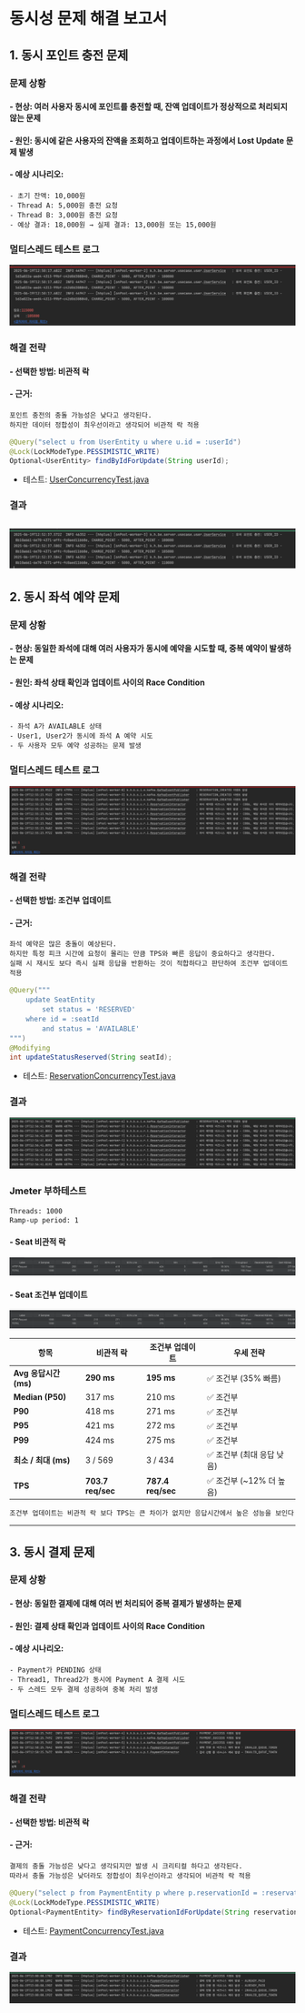 # 동시성 문제 해결 보고서

## 1. 동시 포인트 충전 문제

### 문제 상황
#### - 현상: 여러 사용자 동시에 포인트를 충전할 때, 잔액 업데이트가 정상적으로 처리되지 않는 문제
#### - 원인: 동시에 같은 사용자의 잔액을 조회하고 업데이트하는 과정에서 Lost Update 문제 발생
#### - 예상 시나리오:
    - 초기 잔액: 10,000원
    - Thread A: 5,000원 충전 요청
    - Thread B: 3,000원 충전 요청
    - 예상 결과: 18,000원 → 실제 결과: 13,000원 또는 15,000원

### 멀티스레드 테스트 로그
![](img/포인트충전_실패.png)

### 해결 전략
#### - 선택한 방법: 비관적 락
#### - 근거:
    포인트 충전의 충돌 가능성은 낮다고 생각된다.
    하지만 데이터 정합성이 최우선이라고 생각되어 비관적 락 적용

```java
@Query("select u from UserEntity u where u.id = :userId")
@Lock(LockModeType.PESSIMISTIC_WRITE)
Optional<UserEntity> findByIdForUpdate(String userId);
```
- 테스트: [UserConcurrencyTest.java](../../src/test/java/kr/hhplus/be/server/api/user/UserConcurrencyTest.java)

### 결과 
![](./img/포인트충전_해결.png)
---


## 2. 동시 좌석 예약 문제

### 문제 상황
#### - 현상: 동일한 좌석에 대해 여러 사용자가 동시에 예약을 시도할 때, 중복 예약이 발생하는 문제
#### - 원인: 좌석 상태 확인과 업데이트 사이의 Race Condition
#### - 예상 시나리오:
    - 좌석 A가 AVAILABLE 상태
    - User1, User2가 동시에 좌석 A 예약 시도
    - 두 사용자 모두 예약 성공하는 문제 발생

### 멀티스레드 테스트 로그
![](./img/예약_실패.png)

### 해결 전략
#### - 선택한 방법: 조건부 업데이트
#### - 근거:
    좌석 예약은 많은 충돌이 예상된다.
    하지만 특정 피크 시간에 요청이 몰리는 만큼 TPS와 빠른 응답이 중요하다고 생각한다.
    실패 시 재시도 보다 즉시 실패 응답을 반환하는 것이 적합하다고 판단하여 조건부 업데이트 적용

```java
@Query("""
    update SeatEntity
        set status = 'RESERVED'
    where id = :seatId
        and status = 'AVAILABLE'
""")
@Modifying
int updateStatusReserved(String seatId);
```
- 테스트: [ReservationConcurrencyTest.java](../../src/test/java/kr/hhplus/be/server/api/reservation/ReservationConcurrencyTest.java)

### 결과
![](./img/예약_성공.png)

### Jmeter 부하테스트
    Threads: 1000
    Ramp-up period: 1
#### - Seat 비관적 락
![](./img/예약_비관적락_Jmeter.png)

#### - Seat 조건부 업데이트
![](./img/예약_조건부업데이트_Jmeter.png)

| 항목                 | **비관적 락**         | **조건부 업데이트**      | **우세 전략**          |
| ------------------ | ----------------- | ----------------- | ------------------ |
| **Avg 응답시간 (ms)**  | **290 ms**        | **195 ms**        | ✅ 조건부 (35% 빠름)     |
| **Median (P50)**   | 317 ms            | 210 ms            | ✅ 조건부              |
| **P90**            | 418 ms            | 271 ms            | ✅ 조건부              |
| **P95**            | 421 ms            | 272 ms            | ✅ 조건부              |
| **P99**            | 424 ms            | 275 ms            | ✅ 조건부              |
| **최소 / 최대 (ms)**   | 3 / 569           | 3 / 434           | ✅ 조건부 (최대 응답 낮음)   |
| **TPS**            | **703.7 req/sec** | **787.4 req/sec** | ✅ 조건부 (\~12% 더 높음) |

    조건부 업데이트는 비관적 락 보다 TPS는 큰 차이가 없지만 응답시간에서 높은 성능을 보인다
---

## 3. 동시 결제 문제

### 문제 상황
#### - 현상: 동일한 결제에 대해 여러 번 처리되어 중복 결제가 발생하는 문제
#### - 원인: 결제 상태 확인과 업데이트 사이의 Race Condition
#### - 예상 시나리오:
    - Payment가 PENDING 상태
    - Thread1, Thread2가 동시에 Payment A 결제 시도
    - 두 스레드 모두 결제 성공하여 중복 처리 발생

### 멀티스레드 테스트 로그
![](./img/결제_실패.png)

### 해결 전략
#### - 선택한 방법: 비관적 락
#### - 근거:
    결제의 충돌 가능성은 낮다고 생각되지만 발생 시 크리티컬 하다고 생각된다.
    따라서 충돌 가능성은 낮더라도 정합성이 최우선이라고 생각되어 비관적 락 적용

```java
@Query("select p from PaymentEntity p where p.reservationId = :reservationId")
@Lock(LockModeType.PESSIMISTIC_WRITE)
Optional<PaymentEntity> findByReservationIdForUpdate(String reservationId);
```
- 테스트: [PaymentConcurrencyTest.java](../../src/test/java/kr/hhplus/be/server/api/payment/PaymentConcurrencyTest.java)

### 결과
![](./img/결제_성공.png)

